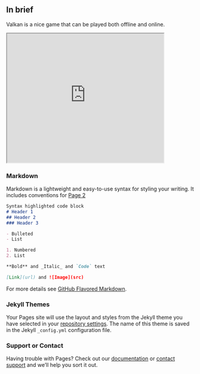 ## In brief

Valkan is a nice game that can be played both offline and online.



<iframe width="420" height="345" src="https://www.youtube.com/embed/tgbNymZ7vqY">
</iframe>

### Markdown

Markdown is a lightweight and easy-to-use syntax for styling your writing. It includes conventions for
<a href="team.html">Page 2</a>
```markdown
Syntax highlighted code block
# Header 1
## Header 2
### Header 3

- Bulleted
- List

1. Numbered
2. List

**Bold** and _Italic_ and `Code` text

[Link](url) and ![Image](src)
```

For more details see [GitHub Flavored Markdown](https://guides.github.com/features/mastering-markdown/).
### Jekyll Themes

Your Pages site will use the layout and styles from the Jekyll theme you have selected in your [repository settings](https://github.com/joeridukker/ValkanGame/settings). The name of this theme is saved in the Jekyll `_config.yml` configuration file.

### Support or Contact

Having trouble with Pages? Check out our [documentation](https://help.github.com/categories/github-pages-basics/) or [contact support](https://github.com/contact) and we’ll help you sort it out.
